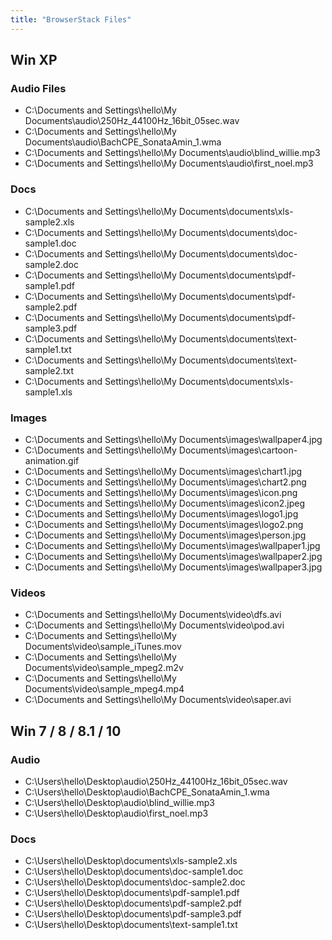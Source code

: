 ```yaml
---
title: "BrowserStack Files"
---
```


## Win XP

### Audio Files

* C:\Documents and Settings\hello\My Documents\audio\250Hz_44100Hz_16bit_05sec.wav
* C:\Documents and Settings\hello\My Documents\audio\BachCPE_SonataAmin_1.wma
* C:\Documents and Settings\hello\My Documents\audio\blind_willie.mp3
* C:\Documents and Settings\hello\My Documents\audio\first_noel.mp3

### Docs

* C:\Documents and Settings\hello\My Documents\documents\xls-sample2.xls
* C:\Documents and Settings\hello\My Documents\documents\doc-sample1.doc
* C:\Documents and Settings\hello\My Documents\documents\doc-sample2.doc
* C:\Documents and Settings\hello\My Documents\documents\pdf-sample1.pdf
* C:\Documents and Settings\hello\My Documents\documents\pdf-sample2.pdf
* C:\Documents and Settings\hello\My Documents\documents\pdf-sample3.pdf
* C:\Documents and Settings\hello\My Documents\documents\text-sample1.txt
* C:\Documents and Settings\hello\My Documents\documents\text-sample2.txt
* C:\Documents and Settings\hello\My Documents\documents\xls-sample1.xls

### Images

* C:\Documents and Settings\hello\My Documents\images\wallpaper4.jpg
* C:\Documents and Settings\hello\My Documents\images\cartoon-animation.gif
* C:\Documents and Settings\hello\My Documents\images\chart1.jpg
* C:\Documents and Settings\hello\My Documents\images\chart2.png
* C:\Documents and Settings\hello\My Documents\images\icon.png
* C:\Documents and Settings\hello\My Documents\images\icon2.jpeg
* C:\Documents and Settings\hello\My Documents\images\logo1.jpg
* C:\Documents and Settings\hello\My Documents\images\logo2.png
* C:\Documents and Settings\hello\My Documents\images\person.jpg
* C:\Documents and Settings\hello\My Documents\images\wallpaper1.jpg
* C:\Documents and Settings\hello\My Documents\images\wallpaper2.jpg
* C:\Documents and Settings\hello\My Documents\images\wallpaper3.jpg

### Videos

* C:\Documents and Settings\hello\My Documents\video\dfs.avi
* C:\Documents and Settings\hello\My Documents\video\pod.avi
* C:\Documents and Settings\hello\My Documents\video\sample_iTunes.mov
* C:\Documents and Settings\hello\My Documents\video\sample_mpeg2.m2v
* C:\Documents and Settings\hello\My Documents\video\sample_mpeg4.mp4
* C:\Documents and Settings\hello\My Documents\video\saper.avi

## Win 7 / 8 / 8.1 / 10

### Audio

* C:\Users\hello\Desktop\audio\250Hz_44100Hz_16bit_05sec.wav
* C:\Users\hello\Desktop\audio\BachCPE_SonataAmin_1.wma
* C:\Users\hello\Desktop\audio\blind_willie.mp3
* C:\Users\hello\Desktop\audio\first_noel.mp3

### Docs

* C:\Users\hello\Desktop\documents\xls-sample2.xls
* C:\Users\hello\Desktop\documents\doc-sample1.doc
* C:\Users\hello\Desktop\documents\doc-sample2.doc
* C:\Users\hello\Desktop\documents\pdf-sample1.pdf
* C:\Users\hello\Desktop\documents\pdf-sample2.pdf
* C:\Users\hello\Desktop\documents\pdf-sample3.pdf
* C:\Users\hello\Desktop\documents\text-sample1.txt
